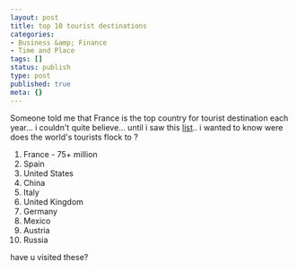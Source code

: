 ```yaml
---
layout: post
title: top 10 tourist destinations
categories:
- Business &amp; Finance
- Time and Place
tags: []
status: publish
type: post
published: true
meta: {}
---
```

Someone told me that France is the top country for tourist destination each year... i couldn't quite believe... until i saw this [list](http://www.infoplease.com/ipa/A0198352.html).. i wanted to know were does the world's tourists flock to ?

1. France - 75+ million
2. Spain
3. United States
4. China
5. Italy
6. United Kingdom
7. Germany
8. Mexico
9. Austria
10. Russia

have u visited these?
